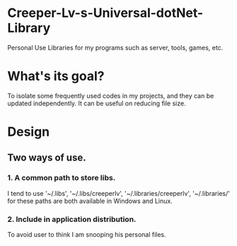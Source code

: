 # Creeper-Lv-s-Universal-dotNet-Library

Personal Use Libraries for my programs such as server, tools, games, etc.

# What's its goal?

To isolate some frequently used codes in my projects, and they can be updated independently. It can be useful on reducing file size.

# Design

## Two ways of use.

### 1. A common path to store libs.

I tend to use '~/.libs', '~/.libs/creeperlv', '~/.libraries/creeperlv', '~/.libraries/' for these paths are both available in Windows and Linux.

### 2. Include in application distribution.

To avoid user to think I am snooping his personal files.

